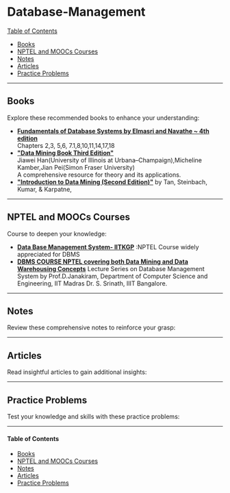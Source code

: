 # Database-Management

[Table of Contents](#table-of-contents)  
* [Books](#books)  
* [NPTEL and MOOCs Courses](#course)  
* [Notes](#notes)  
* [Articles](#articles)  
* [Practice Problems](#practice-problems)


---

## <a name="books"></a>Books

Explore these recommended books to enhance your understanding:

<!--
- [**"All of Statistics: A Concise Course in Statistical Inference"**](https://egrcc.github.io/docs/math/all-of-statistics.pdf) by  Larry Wasserman 
  A comprehensive resource for statistical theory and its applications.
-->

- **[Fundamentals of Database Systems by Elmasri and Navathe ~ 4th edition](http://www.uoitc.edu.iq/images/documents/informatics-institute/Competitive_exam/Database_Systems.pdf)** \
Chapters 2,3, 5,6, 7.1,8,10,11,14,17,18
- [**"Data Mining Book Third Edition"**](https://www.sku.ac.ir/Datafiles/BookLibrary/43/Data-Mining-Concepts-and-Techniques-Han.pdf) \
  Jiawei Han(University of Illinois at Urbana–Champaign),Micheline Kamber,Jian Pei(Simon Fraser University)\
  A comprehensive resource for theory and its applications.
- [**"Introduction to Data Mining (Second Edition)"**](https://www-users.cse.umn.edu/~kumar001/dmbook/index.php) by Tan, Steinbach, Kumar, & Karpatne,


---

## <a name="course"></a>NPTEL and MOOCs Courses

Course to deepen your knowledge:

- **[Data Base Management System- IITKGP](https://www.youtube.com/playlist?list=PLIwC9bZ0rmjSkm1VRJROX4vP2YMIf4Ebh)** :NPTEL Course widely appreciated for DBMS
- **[DBMS COURSE NPTEL covering both Data Mining and Data Warehousing Concepts](https://www.youtube.com/playlist?list=PL9426FE14B809CC41)**  Lecture Series on Database Management System by Prof.D.Janakiram, Department of Computer Science and Engineering,  IIT Madras  Dr. S. Srinath, IIIT Bangalore.

---

## <a name="notes"></a>Notes

Review these comprehensive notes to reinforce your grasp:

---

## <a name="articles"></a>Articles

Read insightful articles to gain additional insights:

---

## <a name="practice-problems"></a>Practice Problems

Test your knowledge and skills with these practice problems:

---

#### <a name="table-of-contents"></a>Table of Contents

* [Books](#books)  
* [NPTEL and MOOCs Courses](#course)  
* [Notes](#notes)  
* [Articles](#articles)  
* [Practice Problems](#practice-problems)

